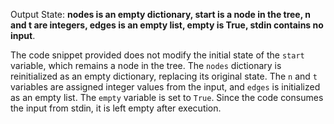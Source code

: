 Output State: **nodes is an empty dictionary, start is a node in the tree, n and t are integers, edges is an empty list, empty is True, stdin contains no input**.

The code snippet provided does not modify the initial state of the `start` variable, which remains a node in the tree. The `nodes` dictionary is reinitialized as an empty dictionary, replacing its original state. The `n` and `t` variables are assigned integer values from the input, and `edges` is initialized as an empty list. The `empty` variable is set to `True`. Since the code consumes the input from stdin, it is left empty after execution.